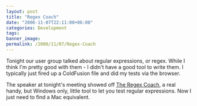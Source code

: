 ```yaml
---
layout: post
title: "Regex Coach"
date: "2006-11-07T22:11:00+06:00"
categories: Development 
tags: 
banner_image: 
permalink: /2006/11/07/Regex-Coach
---
```


Tonight our user group talked about regular expressions, or regex. While I think I'm pretty good with them - I didn't have a good tool to write them. I typically just fired up a ColdFusion file and did my tests via the browser. 

The speaker at tonight's meeting showed off <a href="http://weitz.de/regex-coach/">The Regex Coach</a>, a real handy, but Windows only, little tool to let you test regular expressions. Now I just need to find a Mac equivalent.